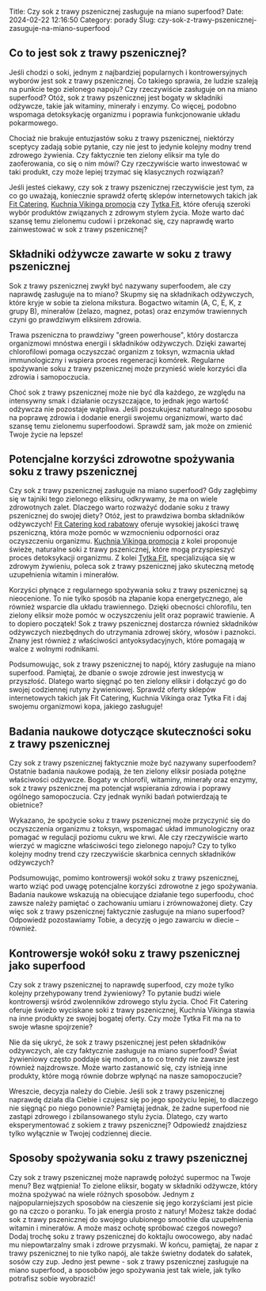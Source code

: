 Title: Czy sok z trawy pszenicznej zasługuje na miano superfood?
Date: 2024-02-22 12:16:50
Category: porady
Slug: czy-sok-z-trawy-pszenicznej-zasuguje-na-miano-superfood

## Co to jest sok z trawy pszenicznej?

Jeśli chodzi o soki, jednym z najbardziej popularnych i kontrowersyjnych wyborów jest sok z trawy pszenicznej. Co takiego sprawia, że ludzie szaleją na punkcie tego zielonego napoju? Czy rzeczywiście zasługuje on na miano superfood? Otóż, sok z trawy pszenicznej jest bogaty w składniki odżywcze, takie jak witaminy, minerały i enzymy. Co więcej, podobno wspomaga detoksykację organizmu i poprawia funkcjonowanie układu pokarmowego.

Chociaż nie brakuje entuzjastów soku z trawy pszenicznej, niektórzy sceptycy zadają sobie pytanie, czy nie jest to jedynie kolejny modny trend zdrowego żywienia. Czy faktycznie ten zielony eliksir ma tyle do zaoferowania, co się o nim mówi? Czy rzeczywiście warto inwestować w taki produkt, czy może lepiej trzymać się klasycznych rozwiązań? 

Jeśli jesteś ciekawy, czy sok z trawy pszenicznej rzeczywiście jest tym, za co go uważają, koniecznie sprawdź ofertę sklepów internetowych takich jak [Fit Catering](https://klimmpics.de/detoks-sokowy-czy-warto-zastosowac-te-metode-odchudzania), [Kuchnia Vikinga promocja](https://cbs-mensoalting.nl/odkryj-moc-przeciwutleniaczy-w-diecie-wiosennej-czy-warto-siegnac-po-matche) czy [Tytka Fit](https://huisartsenpost-hoorn.nl/trendy-w-zdrowej-diecie-pudekowej-czy-warto-postawic-na-dieta-pudekowa-z-dostawa-do-domu), które oferują szeroki wybór produktów związanych z zdrowym stylem życia. Może warto dać szansę temu zielonemu cudowi i przekonać się, czy naprawdę warto zainwestować w sok z trawy pszenicznej?


## Składniki odżywcze zawarte w soku z trawy pszenicznej

Sok z trawy pszenicznej zwykł być nazywany superfoodem, ale czy naprawdę zasługuje na to miano? Skupmy się na składnikach odżywczych, które kryje w sobie ta zielona mikstura. Bogactwo witamin (A, C, E, K, z grupy B), minerałów (żelazo, magnez, potas) oraz enzymów trawiennych czyni go prawdziwym eliksirem zdrowia.

Trawa pszeniczna to prawdziwy &quot;green powerhouse&quot;, który dostarcza organizmowi mnóstwa energii i składników odżywczych. Dzięki zawartej chlorofilowi pomaga oczyszczać organizm z toksyn, wzmacnia układ immunologiczny i wspiera proces regeneracji komórek. Regularne spożywanie soku z trawy pszenicznej może przynieść wiele korzyści dla zdrowia i samopoczucia.

Choć sok z trawy pszenicznej może nie być dla każdego, ze względu na intensywny smak i działanie oczyszczające, to jednak jego wartość odżywcza nie pozostaje wątpliwa. Jeśli poszukujesz naturalnego sposobu na poprawę zdrowia i dodanie energii swojemu organizmowi, warto dać szansę temu zielonemu superfoodowi. Sprawdź sam, jak może on zmienić Twoje życie na lepsze!


## Potencjalne korzyści zdrowotne spożywania soku z trawy pszenicznej

Czy sok z trawy pszenicznej zasługuje na miano superfood? Gdy zagłębimy się w tajniki tego zielonego eliksiru, odkrywamy, że ma on wiele zdrowotnych zalet. Dlaczego warto rozważyć dodanie soku z trawy pszenicznej do swojej diety? Otóż, jest to prawdziwa bomba składników odżywczych! [Fit Catering kod rabatowy](https://klimmpics.de/maki-kokosowa-i-orzechowe-w-diecie-paleo-ketogenicznej-zalety-zastosowanie-i-przepisy) oferuje wysokiej jakości trawę pszeniczną, która może pomóc w wzmocnieniu odporności oraz oczyszczeniu organizmu. [Kuchnia Vikinga promocja](https://de-lokeend.nl/trendy-w-diecie-pudekowej-wybor-artykuu) z kolei proponuje świeże, naturalne soki z trawy pszenicznej, które mogą przyspieszyć proces detoksykacji organizmu. Z kolei [Tytka Fit](https://design-onweb.nl/7-niezwykych-korzysci-picia-wody-z-dodatkiem-owocow), specjalizująca się w zdrowym żywieniu, poleca sok z trawy pszenicznej jako skuteczną metodę uzupełnienia witamin i minerałów.

Korzyści płynące z regularnego spożywania soku z trawy pszenicznej są nieocenione. To nie tylko sposób na złapanie kopa energetycznego, ale również wsparcie dla układu trawiennego. Dzięki obecności chlorofilu, ten zielony eliksir może pomóc w oczyszczeniu jelit oraz poprawić trawienie. A to dopiero początek! Sok z trawy pszenicznej dostarcza również składników odżywczych niezbędnych do utrzymania zdrowej skóry, włosów i paznokci. Znany jest również z właściwości antyoksydacyjnych, które pomagają w walce z wolnymi rodnikami.

Podsumowując, sok z trawy pszenicznej to napój, który zasługuje na miano superfood. Pamiętaj, że dbanie o swoje zdrowie jest inwestycją w przyszłość. Dlatego warto sięgnąć po ten zielony eliksir i dołączyć go do swojej codziennej rutyny żywieniowej. Sprawdź oferty sklepów internetowych takich jak Fit Catering, Kuchnia Vikinga oraz Tytka Fit i daj swojemu organizmowi kopa, jakiego zasługuje!


## Badania naukowe dotyczące skuteczności soku z trawy pszenicznej

Czy sok z trawy pszenicznej faktycznie może być nazywany superfoodem? Ostatnie badania naukowe podają, że ten zielony eliksir posiada potężne właściwości odżywcze. Bogaty w chlorofil, witaminy, minerały oraz enzymy, sok z trawy pszenicznej ma potencjał wspierania zdrowia i poprawy ogólnego samopoczucia. Czy jednak wyniki badań potwierdzają te obietnice?

Wykazano, że spożycie soku z trawy pszenicznej może przyczynić się do oczyszczenia organizmu z toksyn, wspomagać układ immunologiczny oraz pomagać w regulacji poziomu cukru we krwi. Ale czy rzeczywiście warto wierzyć w magiczne właściwości tego zielonego napoju? Czy to tylko kolejny modny trend czy rzeczywiście skarbnica cennych składników odżywczych?

Podsumowując, pomimo kontrowersji wokół soku z trawy pszenicznej, warto wziąć pod uwagę potencjalne korzyści zdrowotne z jego spożywania. Badania naukowe wskazują na obiecujące działanie tego superfoodu, choć zawsze należy pamiętać o zachowaniu umiaru i zrównoważonej diety. Czy więc sok z trawy pszenicznej faktycznie zasługuje na miano superfood? Odpowiedź pozostawiamy Tobie, a decyzję o jego zawarciu w diecie – również.


## Kontrowersje wokół soku z trawy pszenicznej jako superfood

Czy sok z trawy pszenicznej to naprawdę superfood, czy może tylko kolejny przehypowany trend żywieniowy? To pytanie budzi wiele kontrowersji wśród zwolenników zdrowego stylu życia. Choć Fit Catering oferuje świeżo wyciskane soki z trawy pszenicznej, Kuchnia Vikinga stawia na inne produkty ze swojej bogatej oferty. Czy może Tytka Fit ma na to swoje własne spojrzenie?

Nie da się ukryć, że sok z trawy pszenicznej jest pełen składników odżywczych, ale czy faktycznie zasługuje na miano superfood? Świat żywieniowy często poddaje się modom, a to co trendy nie zawsze jest również najzdrowsze. Może warto zastanowić się, czy istnieją inne produkty, które mogą równie dobrze wpłynąć na nasze samopoczucie?

Wreszcie, decyzja należy do Ciebie. Jeśli sok z trawy pszenicznej naprawdę działa dla Ciebie i czujesz się po jego spożyciu lepiej, to dlaczego nie sięgnąć po niego ponownie? Pamiętaj jednak, że żadne superfood nie zastąpi zdrowego i zbilansowanego stylu życia. Dlatego, czy warto eksperymentować z sokiem z trawy pszenicznej? Odpowiedź znajdziesz tylko wyłącznie w Twojej codziennej diecie.


## Sposoby spożywania soku z trawy pszenicznej

Czy sok z trawy pszenicznej może naprawdę położyć supermoc na Twoje menu? Bez wątpienia! To zielone eliksir, bogaty w składniki odżywcze, który można spożywać na wiele różnych sposobów. Jednym z najpopularniejszych sposobów na cieszenie się jego korzyściami jest picie go na czczo o poranku. To jak energia prosto z natury! Możesz także dodać sok z trawy pszenicznej do swojego ulubionego smoothie dla uzupełnienia witamin i minerałów. A może masz ochotę spróbować czegoś nowego? Dodaj trochę soku z trawy pszenicznej do koktajlu owocowego, aby nadać mu niepowtarzalny smak i zdrowe przysmaki. W końcu, pamiętaj, że napar z trawy pszenicznej to nie tylko napój, ale także świetny dodatek do sałatek, sosów czy zup. Jedno jest pewne - sok z trawy pszenicznej zasługuje na miano superfood, a sposobów jego spożywania jest tak wiele, jak tylko potrafisz sobie wyobrazić!
